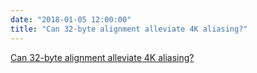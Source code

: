 ```yaml
---
date: "2018-01-05 12:00:00"
title: "Can 32-byte alignment alleviate 4K aliasing?"
---
```


[Can 32-byte alignment alleviate 4K aliasing?](/lemire/blog/2018/01-05-can-32-byte-alignment-alleviate-4k-aliasing)

